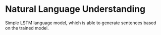 # Natural Language Understanding
Simple LSTM language model, which is able to generate sentences based on the trained model.
